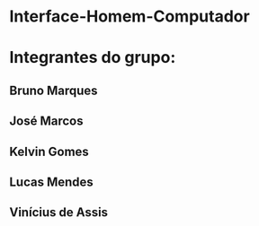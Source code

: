 # Interface-Homem-Computador

<h1> Integrantes do grupo: </h1>
<h2> Bruno Marques </h2>
<h2> José Marcos </h2>
<h2> Kelvin Gomes </h2>
<h2> Lucas Mendes </h2>
<h2> Vinícius de Assis </h2>
